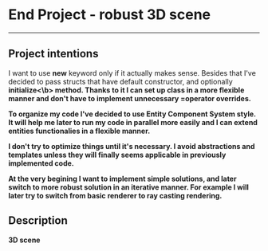 # End Project - robust 3D scene

---

## Project intentions
I want to use <b>new</b> keyword only if it actually makes sense. 
Besides that I've decided to pass structs that have default constructor, and optionally <b>initialize<\b> method.
Thanks to it I can set up class in a more flexible manner and don't have to implement unnecessary =operator overrides.

To organize my code I've decided to use Entity Component System style. It will help me later to run my code in parallel more easily and I can extend 
entities functionalies in a flexible manner.

I don't try to optimize things until it's necessary. 
I avoid abstractions and templates unless they will finally seems applicable in previously implemented code.

At the very begining I want to implement simple solutions, and later switch to more robust solution in an iterative manner.
For example I will later try to switch from basic renderer to ray casting rendering.

## Description
3D scene


